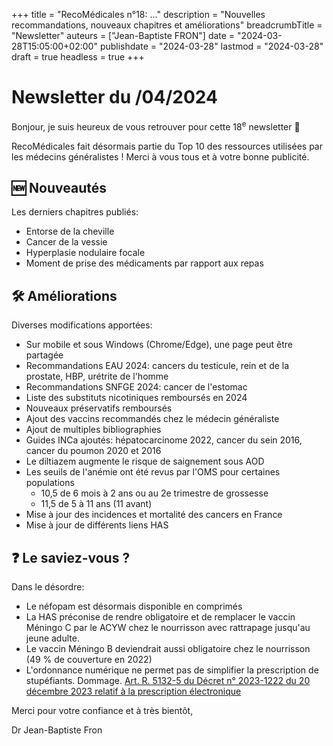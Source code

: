 +++
title = "RecoMédicales n°18:  ..."
description = "Nouvelles recommandations, nouveaux chapitres et améliorations"
breadcrumbTitle = "Newsletter"
auteurs = ["Jean-Baptiste FRON"]
date = "2024-03-28T15:05:00+02:00"
publishdate = "2024-03-28"
lastmod = "2024-03-28"
draft = true
headless = true
+++

# Newsletter du /04/2024

Bonjour, je suis heureux de vous retrouver pour cette 18<sup>e</sup> newsletter 📰

RecoMédicales fait désormais partie du Top 10 des ressources utilisées par les médecins généralistes ! Merci à vous tous et à votre bonne publicité.

## 🆕 Nouveautés

Les derniers chapitres publiés:

- Entorse de la cheville
- Cancer de la vessie
- Hyperplasie nodulaire focale
- Moment de prise des médicaments par rapport aux repas

## 🛠️ Améliorations

Diverses modifications apportées:

- Sur mobile et sous Windows (Chrome/Edge), une page peut être partagée
- Recommandations EAU 2024: cancers du testicule, rein et de la prostate, HBP, urétrite de l'homme
- Recommandations SNFGE 2024: cancer de l'estomac
- Liste des substituts nicotiniques remboursés en 2024
- Nouveaux préservatifs remboursés
- Ajout des vaccins recommandés chez le médecin généraliste
- Ajout de multiples bibliographies
- Guides INCa ajoutés: hépatocarcinome 2022, cancer du sein 2016, cancer du poumon 2020 et 2016
- Le diltiazem augmente le risque de saignement sous AOD
- Les seuils de l'anémie ont été revus par l'OMS pour certaines populations
  - 10,5 de 6 mois à 2 ans ou au 2e trimestre de grossesse
  - 11,5 de 5 à 11 ans (11 avant)
- Mise à jour des incidences et mortalité des cancers en France
- Mise à jour de différents liens HAS

## ❓ Le saviez-vous ?

Dans le désordre:

- Le néfopam est désormais disponible en comprimés
- La HAS préconise de rendre obligatoire et de remplacer le vaccin Méningo C par le ACYW chez le nourrisson avec rattrapage jusqu'au jeune adulte.
- Le vaccin Méningo B deviendrait aussi obligatoire chez le nourrisson (49 % de couverture en 2022)
- L'ordonnance numérique ne permet pas de simplifier la prescription de stupéfiants. Dommage. [Art. R. 5132-5 du Décret n° 2023-1222 du 20 décembre 2023 relatif à la prescription électronique](https://www.legifrance.gouv.fr/jorf/id/JORFTEXT000048621373)

Merci pour votre confiance et à très bientôt,

Dr Jean-Baptiste Fron
